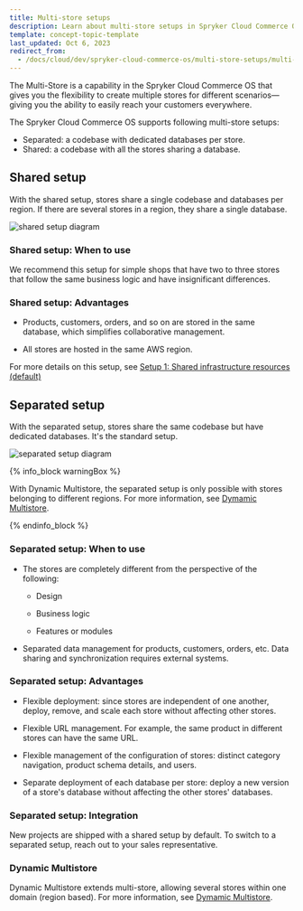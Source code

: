 ```yaml
---
title: Multi-store setups
description: Learn about multi-store setups in Spryker Cloud Commerce OS, including shared and separated configurations for flexible store management, deployment, and data handling.
template: concept-topic-template
last_updated: Oct 6, 2023
redirect_from:
  - /docs/cloud/dev/spryker-cloud-commerce-os/multi-store-setups/multi-store-setups.html
---
```


The Multi-Store is a capability in the Spryker Cloud Commerce OS that gives you the flexibility to create multiple stores for different scenarios—giving you the ability to easily reach your customers everywhere.

The Spryker Cloud Commerce OS supports following multi-store setups:

* Separated: a codebase with dedicated databases per store.
* Shared: a codebase with all the stores sharing a database.


## Shared setup

With the shared setup, stores share a single codebase and databases per region. If there are several stores in a region, they share a single database.


![shared setup diagram](https://spryker.s3.eu-central-1.amazonaws.com/docs/cloud/spryker-cloud-commerce-os/multi-store-setups.md/shared-setup.png)


### Shared setup: When to use

We recommend this setup for simple shops that have two to three stores that follow the same business logic and have insignificant differences.

### Shared setup: Advantages

* Products, customers, orders, and so on are stored in the same database, which simplifies collaborative management.

* All stores are hosted in the same AWS region.

For more details on this setup, see [Setup 1: Shared infrastructure resources (default)](/docs/ca/dev/multi-store-setups/multistore-setup-options.html#setup-1-shared-infrastructure-resources-default)

## Separated setup

With the separated setup, stores share the same codebase but have dedicated databases. It's the standard setup.

![separated setup diagram](https://spryker.s3.eu-central-1.amazonaws.com/docs/cloud/spryker-cloud-commerce-os/multi-store-setups.md/separated-setup.png)

{% info_block warningBox %}

With Dynamic Multistore, the separated setup is only possible with stores belonging to different regions. For more information, see [Dymamic Multistore](/docs/pbc/all/dynamic-multistore/{{site.version}}/base-shop/dynamic-multistore-feature-overview.html).

{% endinfo_block %}

### Separated setup: When to use

* The stores are completely different from the perspective of the following:

  * Design

  * Business logic

  * Features or modules

* Separated data management for products, customers, orders, etc. Data sharing and synchronization requires external systems.


### Separated setup: Advantages

* Flexible deployment: since stores are independent of one another, deploy, remove, and scale each store without affecting other stores.

* Flexible URL management. For example, the same product in different stores can have the same URL.

* Flexible management of the configuration of stores: distinct category navigation, product schema details, and users.

* Separate deployment of each database per store: deploy a new version of a store's database without affecting the other stores' databases.

### Separated setup: Integration

New projects are shipped with a shared setup by default. To switch to a separated setup, reach out to your sales representative.


### Dynamic Multistore

Dynamic Multistore extends multi-store, allowing several stores within one domain (region based). For more information, see [Dymamic Multistore](/docs/pbc/all/dynamic-multistore/{{site.version}}/base-shop/dynamic-multistore-feature-overview.html).
